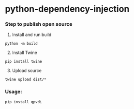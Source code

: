 # python-dependency-injection

### Step to publish open source

1. Install and run build

`python -m build`

2. Install Twine

```pip install twine```

3. Upload source

```twine upload dist/*```

### **Usage:**

`pip install qpvdi`
